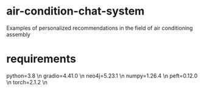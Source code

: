 # air-condition-chat-system
Examples of personalized recommendations in the field of air conditioning assembly
# requirements
python=3.8 \n
gradio=4.41.0 \n
neo4j=5.23.1 \n
numpy=1.26.4 \n
peft=0.12.0 \n
torch=2.1.2 \n

